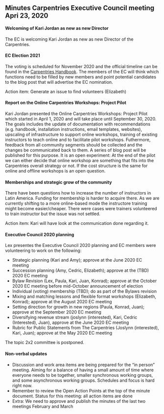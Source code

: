 ## Minutes Carpentries Executive Council meeting Apri 23, 2020

#### Welcoming of Kari Jordan as new as new Director

The EC is welcoming Kari Jordan as new as new Director of the Carpentries.

#### EC Election 2021

The voting is scheduled for November 2020 and the official timeline
can be found in the [Carpentries
Handbook](https://docs.carpentries.org/topic_folders/governance/bylaws.html#nominations-and-elections). The
members of the EC will think which functions need to be filled by new members and
point potential candidates to the blog post that will advertise the EC
nomination.

Action item: Generate an issue to find volunteers (Elizabeth)


#### Report on the Online Carpentries Workshops: Project Pilot

Kari Jordan presented the Online Carpentries Workshops: Project Pilot
which started in April 1, 2020 and will take place until September
30, 2020. The goals includes the update of documentation with
recommendations (e.g. handbook, installation instructions, email
templates, websites), upscaling of infrastructure to support online
workshops, training of existing instructors to teach online and to
facilitate pilot workshops. Futhermore, feedback from all community
segments should be collected and the changes be communicated back to
them. A series of blog post will be published for this purpose.  It is
an open experiment: At the end of the pilot we can either decide that
online workshop are something that fits into the Carpentries overall
strategy or not. If the cost structure is the same for online and
offline workshops is an open question.

#### Memberships and strategic grow of the community

There have been questions how to increase the number of instructors in
Latin America. Funding for membership is harder to acquire there. As
we are currently shifting to a more online-based mode the instructore
training might become easier/cheaper. There were cases were trainers
volunteered to train instructor but the issue was not settled.

Action item: Kari will have look at the communication done regarding
it.

#### Executive Council 2020 planning

Lex presentes the Executive Council 2020 planning and EC members were
volunteering to work on the following:
- Strategic planning (Kari and Amy); approve at the June 2020 EC meeting
- Succession planning (Amy, Cedric, Elizabeth); approve at the (TBD) 2020 EC meeting
- Bylaw Revision (Lex, Paula, Kari, Juan, Konrad); approve at the
  October 2020 EC meeting before mid-October announcement of election
- Individual (voting) membership (TBD); do as part of the Bylaws revision
- Mixing and matching lessons and flexible format workshops
  (Elizabeth, Konrad); approve at the August 2020 EC meeting
- Setting direction for growth in new regions (Paula, Konrad, Juan);
  approve at the September 2020 EC meeting
- Diversifying revenue stream (joslynn (interested), Kari, Cedric
  (Interested), Juan), approve at the June 2020 EC meeting
- Rubric for Public Statements from The Carpentries (Joslynn
  (interested), Kari, Juan); approve at the May 2020 EC meeting

The topic 2x2 committee is postponed.

#### Non-verbal updates

- Discussion and work area items are being prepared for the “in
  person” meeting. Aiming for a balance of having a small amount of
  time where everyone needs to be together, smaller synchronous
  working groups, and some asynchronous working groups. Schedules and
  focus is hard right now.  
- Remember to review the Open Action Points at the top of the minute
  document. Status for this meeting: all action items are done
- Extra: We need to approve and publish the minutes of the last two
  meetings February and March


